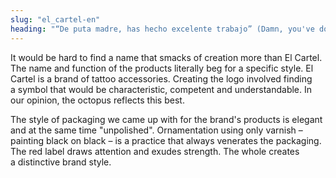 ```yaml
---
slug: "el_cartel-en"
heading: "“De puta madre, has hecho excelente trabajo” (Damn, you've done an excellent job) – they said and paid."
---
```

It would be hard to find a name that smacks of creation more than El Cartel. The name and function of the products literally beg for a specific style. El Cartel is a brand of tattoo accessories. Creating the logo involved finding a symbol that would be characteristic, competent and understandable. In our opinion, the octopus reflects this best.

The style of packaging we came up with for the brand's products is elegant and at the same time "unpolished". Ornamentation using only varnish – painting black on black – is a practice that always venerates the packaging. The red label draws attention and exudes strength. The whole creates a distinctive brand style.